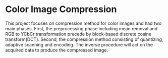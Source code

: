Color Image Compression
=======================


This project focuses on compression method for color images and had two main phases. First, the preprocessing phase including
mean removal and RGB to YCbCr transformation precede by block-based discrete cosine transform(DCT). Second, the compression
method consisting of quantizing, adaptive scanning and encoding. The inverse procedure will act on the acquired data to 
produce the compressed image.
